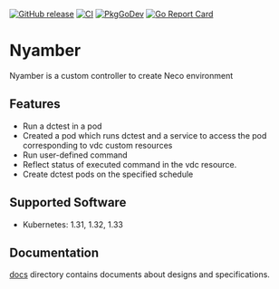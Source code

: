 [![GitHub release](https://img.shields.io/github/release/cybozu-go/nyamber.svg?maxAge=60)][releases]
[![CI](https://github.com/cybozu-go/nyamber/actions/workflows/ci.yaml/badge.svg)](https://github.com/cybozu-go/nyamber/actions/workflows/ci.yaml)
[![PkgGoDev](https://pkg.go.dev/badge/github.com/cybozu-go/nyamber?tab=overview)](https://pkg.go.dev/github.com/cybozu-go/nyamber?tab=overview)
[![Go Report Card](https://goreportcard.com/badge/github.com/cybozu-go/nyamber)](https://goreportcard.com/report/github.com/cybozu-go/nyamber)

# Nyamber

Nyamber is a custom controller to create Neco environment

## Features

- Run a dctest in a pod
- Created a pod which runs dctest and a service to access the pod corresponding to vdc custom resources
- Run user-defined command
- Reflect status of executed command in the vdc resource.
- Create dctest pods on the specified schedule

## Supported Software

- Kubernetes: 1.31, 1.32, 1.33

## Documentation

[docs](docs/) directory contains documents about designs and specifications.

[releases]: https://github.com/cybozu-go/nyamber/releases
